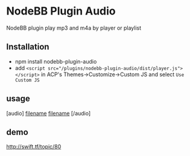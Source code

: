 # NodeBB Plugin Audio

NodeBB plugin play mp3 and m4a by player or playlist

## Installation

- npm install nodebb-plugin-audio
- add `<script src="/plugins/nodebb-plugin-audio/dist/player.js"></script>` in ACP's Themes->Customize->Custom JS and select `Use Custom JS`

## usage

[audio]
[filename](url.mp3) [filename](url.mp3)
[/audio]

## demo

http://swift.tf/topic/80